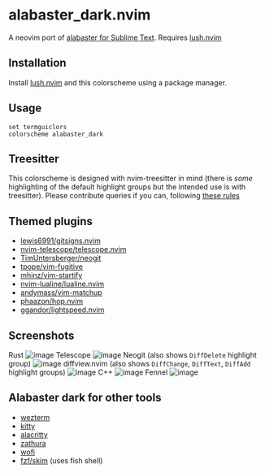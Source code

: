 alabaster_dark.nvim
===

A neovim port of [alabaster for Sublime Text](https://github.com/tonsky/sublime-scheme-alabaster). Requires [lush.nvim](https://github.com/lush.nvim)

## Installation
Install [lush.nvim](https://github.com/rktjmp/lush.nvim) and this colorscheme using a package manager.

## Usage
```vim
set termguiclors
colorscheme alabaster_dark
```

## Treesitter
This colorscheme is designed with nvim-treesitter in mind (there is _some_ highlighting of the default highlight groups but the intended use is with treesitter). Please contribute queries if you can, following [these rules](https://github.com/tonsky/sublime-scheme-alabaster#motivation)

## Themed plugins
- [lewis6991/gitsigns.nvim](https://github.com/lewis6991/gitsigns.nvim)
- [nvim-telescope/telescope.nvim](https://github.com/nvim-telescope/telescope.nvim)
- [TimUntersberger/neogit](https://github.com/TimUntersberger/neogit)
- [tpope/vim-fugitive](https://github.com/tpope/vim-fugitive)
- [mhinz/vim-startify](https://github.com/mhinz/vim-startify)
- [nvim-lualine/lualine.nvim](https://github.com/nvim-lualine/lualine.nvim)
- [andymass/vim-matchup](https://github.com/andymass/vim-matchup)
- [phaazon/hop.nvim](https://github.com/phaazon/hop.nvim)
- [ggandor/lightspeed.nvim](https://github.com/ggandor/lightspeed.nvim)

## Screenshots

Rust
![image](https://user-images.githubusercontent.com/36493671/149557093-4d06667f-2f28-4095-8b74-944b84f7fd0d.png)
Telescope
![image](https://user-images.githubusercontent.com/36493671/149559619-07903fa7-196d-41c4-9af0-c8de0386080b.png)
Neogit (also shows `DiffDelete` highlight group)
![image](https://user-images.githubusercontent.com/36493671/149558725-689c3865-dcd7-4f42-b0a1-936d5b935a1b.png)
diffview.nvim (also shows `DiffChange`, `DiffText`, `DiffAdd` highlight groups)
![image](https://user-images.githubusercontent.com/36493671/149557553-3a46271b-8d54-48f9-b939-dbd23c49e628.png)
C++
![image](https://user-images.githubusercontent.com/36493671/149557907-7c262c1d-e5b1-4b0a-a81e-154d9c1fea63.png)
Fennel
![image](https://user-images.githubusercontent.com/36493671/149558090-2efd3fa3-8d91-422f-acd5-5358d7ae1d6d.png)

## Alabaster dark for other tools
- [wezterm](https://gist.github.com/p00f/ed538cf8a811184b23e065c0a5d3fc36)
- [kitty](https://gist.github.com/p00f/ff17b05ff918559852ca7cb9d89432c1)
- [alacritty](https://gist.github.com/p00f/37173508c85e33a4efa7aa394c0b763f)
- [zathura](https://gist.github.com/p00f/aad0abbd3a9cef67562a8ea1aadd2a2e)
- [wofi](https://gist.github.com/p00f/46f41a8c2d85e5edf13fcd38ed130faa)
- [fzf/skim](https://gist.github.com/p00f/9d159123c78cbcf8e716c362cfd4eb2b) (uses fish shell)
